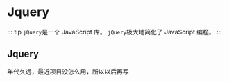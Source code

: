 # Jquery
::: tip
  `jQuery`是一个 JavaScript 库。
  `jQuery`极大地简化了 JavaScript 编程。
:::
## Jquery
年代久远，最近项目没怎么用，所以以后再写

<Vssue title="Vssue Demo" />